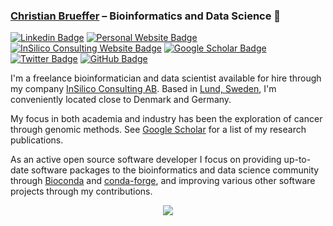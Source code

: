 ### [Christian Brueffer](https://www.brueffer.io) &ndash; Bioinformatics and Data Science :dna:

[![Linkedin Badge](https://img.shields.io/badge/-LinkedIn-0e76a8?style=flat-square&logo=Linkedin&logoColor=white)](https://linkedin.com/in/cbrueffer/)
[![Personal Website Badge](https://img.shields.io/badge/Personal%20Website-3b5998?style=flat-square&logo=google-chrome&logoColor=white)](https://www.brueffer.io)
[![InSilico Consulting Website Badge](https://img.shields.io/badge/InSilico%20Consulting%20AB-3b5998?style=flat-square&logo=google-chrome&logoColor=white)](https://insilico.consulting)
[![Google Scholar Badge](https://img.shields.io/badge/Google%20Scholar-3b5998?style=flat-square&logo=google-chrome&logoColor=white)](https://scholar.google.com/citations?user=BFnR7W8AAAAJ)
[![Twitter Badge](https://img.shields.io/badge/-Twitter-00acee?style=flat-square&logo=Twitter&logoColor=white)](https://twitter.com/cbrueffer)
[![GitHub Badge](https://img.shields.io/github/followers/cbrueffer?label=Follow&style=social)](https://github.com/users/follow?target=cbrueffer)

I'm a freelance bioinformatician and data scientist available for hire through my company [InSilico Consulting AB](https://insilico.consulting). Based in [Lund, Sweden](https://www.google.com/maps/place/Lund/@55.7049723,13.156711,13z/), I'm conveniently located close to Denmark and Germany.

My focus in both academia and industry has been the exploration of cancer through genomic methods. See [Google Scholar](https://scholar.google.com/citations?user=BFnR7W8AAAAJ) for a list of my research publications.

As an active open source software developer I focus on providing up-to-date software packages to the bioinformatics and data science community through [Bioconda](https://bioconda.github.io) and [conda-forge](https://conda-forge.org), and improving various other software projects through my contributions.

<p align="center">
    <img src="https://github-readme-stats.vercel.app/api?username=cbrueffer&hide_rank=true&count_private=true&include_all_commits=true">
</p>
